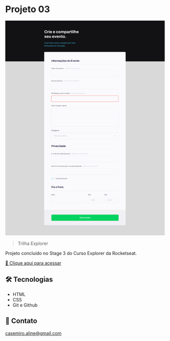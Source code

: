 # Projeto 03

![preview](./github/projeto03.jpg)

> Trilha Explorer 

Projeto concluído no Stage 3 do Curso Explorer da Rocketseat. 

[🔗 Clique aqui para acessar](https://alinecasemiro.github.io/Projeto-03/) 

## 🛠 Tecnologias 
- HTML
- CSS
- Git e Github

## 💛 Contato 

casemiro.aline@gmail.com